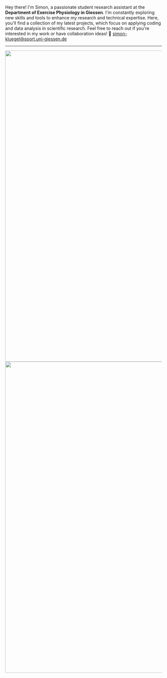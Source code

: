 Hey there! I'm Simon, a passionate student research assistant at the __Department of Exercise Physiology in Giessen__. I'm constantly exploring new skills and tools to enhance my research and technical expertise. Here, you'll find a collection of my latest projects, which focus on applying coding and data analysis in scientific research.
Feel free to reach out if you're interested in my work or have collaboration ideas! 
📧 simon-kluegel@sport.uni-giessen.de

-----------------------------------------------------------------------------------------------------------------------------------------


<img src= "https://github.com/user-attachments/assets/07b42cfa-0f0a-48f3-803f-db1550bbf074" width="1000" >
<img src= "https://github.com/user-attachments/assets/418f6f27-3f4c-46ec-9e78-e776fab90b42" width="1000" >
